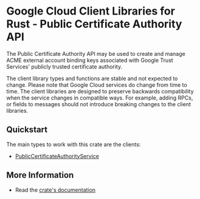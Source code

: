 # Google Cloud Client Libraries for Rust - Public Certificate Authority API

<!-- Code generated by sidekick. DO NOT EDIT. -->


The Public Certificate Authority API may be used to create and manage ACME
external account binding keys associated with Google Trust Services'
publicly trusted certificate authority.

The client library types and functions are stable and not expected to change.
Please note that Google Cloud services do change from time to time. The client
libraries are designed to preserve backwards compatibility when the service
changes in compatible ways. For example, adding RPCs, or fields to messages
should not introduce breaking changes to the client libraries.

## Quickstart

The main types to work with this crate are the clients:

- [PublicCertificateAuthorityService]

## More Information

- Read the [crate's documentation](https://docs.rs/google-cloud-security-publicca-v1/latest/google-cloud-security-publicca-v1)

[PublicCertificateAuthorityService]: https://docs.rs/google-cloud-security-publicca-v1/latest/google_cloud_security_publicca_v1/client/struct.PublicCertificateAuthorityService.html
